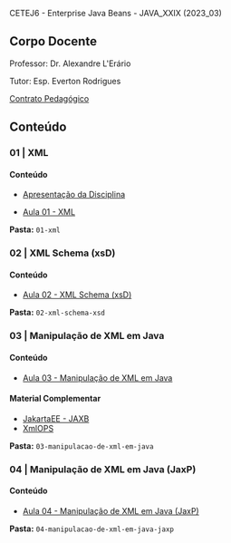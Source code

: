 CETEJ6 - Enterprise Java Beans - JAVA_XXIX (2023_03)

## Corpo Docente
Professor: Dr. Alexandre L'Erário

Tutor: Esp. Everton Rodrigues

[Contrato Pedagógico](https://github.com/MarleneMoraes/utfpr-java/blob/main/webservices/WEBSERVICES_contrato-pedagogico.pdf)

## Conteúdo
### 01 | XML
#### Conteúdo

- [Apresentação da Disciplina](https://github.com/MarleneMoraes/utfpr-java/blob/main/webservices/01-xml/apresentacao-da-disciplina.pdf)

- [Aula 01 - XML](https://github.com/MarleneMoraes/utfpr-java/blob/main/webservices/01-xml/xml.pdf)

**Pasta:** `01-xml`

### 02 | XML Schema (xsD)
#### Conteúdo
- [Aula 02 - XML Schema (xsD)](https://github.com/MarleneMoraes/utfpr-java/blob/main/webservices/02-xml-schema-xsd/xml-schema-xsd.pdf)

**Pasta:** `02-xml-schema-xsd`

### 03 | Manipulação de XML em Java
#### Conteúdo
- [Aula 03 - Manipulação de XML em Java](https://github.com/MarleneMoraes/utfpr-java/blob/main/webservices/03-manipulacao-de-xml-em-java/manipulacao-de-xml-em-java.pdf)

#### Material Complementar
- [JakartaEE - JAXB](https://eclipse-ee4j.github.io/jaxb-ri/)
- [XmlOPS](https://github.com/alerario/XmlOPS)

**Pasta:** `03-manipulacao-de-xml-em-java`

### 04 | Manipulação de XML em Java (JaxP)
#### Conteúdo
- [Aula 04 - Manipulação de XML em Java (JaxP)](https://github.com/MarleneMoraes/utfpr-java/blob/main/webservices/04-manipulacao-de-xml-em-java-jaxp/manipulacao-de-xml-em-java-jaxp.pdf)

**Pasta:** `04-manipulacao-de-xml-em-java-jaxp`
